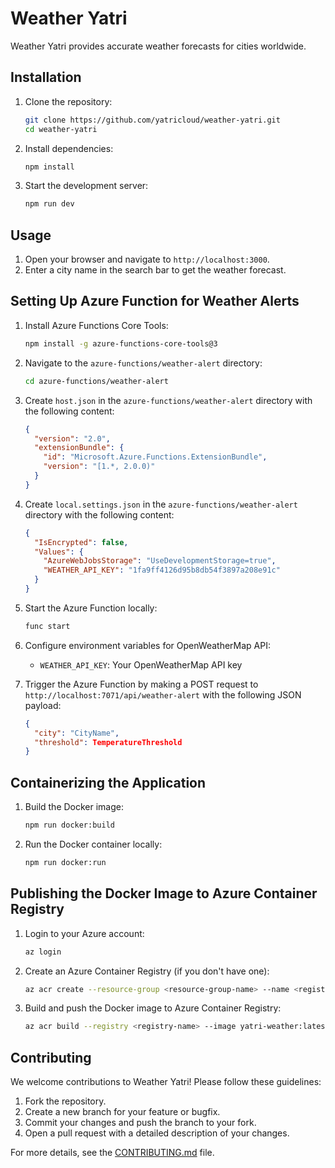 # Weather Yatri

Weather Yatri provides accurate weather forecasts for cities worldwide.

## Installation

1. Clone the repository:
   ```sh
   git clone https://github.com/yatricloud/weather-yatri.git
   cd weather-yatri
   ```

2. Install dependencies:
   ```sh
   npm install
   ```

3. Start the development server:
   ```sh
   npm run dev
   ```

## Usage

1. Open your browser and navigate to `http://localhost:3000`.
2. Enter a city name in the search bar to get the weather forecast.

## Setting Up Azure Function for Weather Alerts

1. Install Azure Functions Core Tools:
   ```sh
   npm install -g azure-functions-core-tools@3
   ```

2. Navigate to the `azure-functions/weather-alert` directory:
   ```sh
   cd azure-functions/weather-alert
   ```

3. Create `host.json` in the `azure-functions/weather-alert` directory with the following content:
   ```json
   {
     "version": "2.0",
     "extensionBundle": {
       "id": "Microsoft.Azure.Functions.ExtensionBundle",
       "version": "[1.*, 2.0.0)"
     }
   }
   ```

4. Create `local.settings.json` in the `azure-functions/weather-alert` directory with the following content:
   ```json
   {
     "IsEncrypted": false,
     "Values": {
       "AzureWebJobsStorage": "UseDevelopmentStorage=true",
       "WEATHER_API_KEY": "1fa9ff4126d95b8db54f3897a208e91c"
     }
   }
   ```

5. Start the Azure Function locally:
   ```sh
   func start
   ```

6. Configure environment variables for OpenWeatherMap API:
   - `WEATHER_API_KEY`: Your OpenWeatherMap API key

7. Trigger the Azure Function by making a POST request to `http://localhost:7071/api/weather-alert` with the following JSON payload:
   ```json
   {
     "city": "CityName",
     "threshold": TemperatureThreshold
   }
   ```

## Containerizing the Application

1. Build the Docker image:
   ```sh
   npm run docker:build
   ```

2. Run the Docker container locally:
   ```sh
   npm run docker:run
   ```

## Publishing the Docker Image to Azure Container Registry

1. Login to your Azure account:
   ```sh
   az login
   ```

2. Create an Azure Container Registry (if you don't have one):
   ```sh
   az acr create --resource-group <resource-group-name> --name <registry-name> --sku Basic
   ```

3. Build and push the Docker image to Azure Container Registry:
   ```sh
   az acr build --registry <registry-name> --image yatri-weather:latest .
   ```

## Contributing

We welcome contributions to Weather Yatri! Please follow these guidelines:

1. Fork the repository.
2. Create a new branch for your feature or bugfix.
3. Commit your changes and push the branch to your fork.
4. Open a pull request with a detailed description of your changes.

For more details, see the [CONTRIBUTING.md](CONTRIBUTING.md) file.
